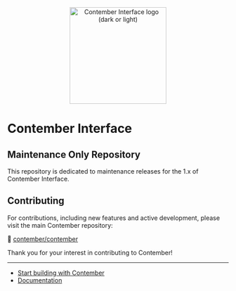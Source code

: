 <div align="center">
	<a href="https://www.contember.com/" target="_blank">
			<picture>
				<source media="(prefers-color-scheme: dark)" srcset=".github/assets/logo_l.svg">
				<img height="220" alt="Contember Interface logo (dark or light)" src=".github/assets/logo_d.svg">
		</picture>
	</a>
</div>

# Contember Interface

## Maintenance Only Repository

This repository is dedicated to maintenance releases for the 1.x of Contember Interface.

## Contributing

For contributions, including new features and active development, please visit the main Contember repository:

🔗 [contember/contember](https://github.com/contember/contember)

Thank you for your interest in contributing to Contember!

-----

- [Start building with Contember](https://www.contember.com/start)
- [Documentation](https://docs.contember.com/)
